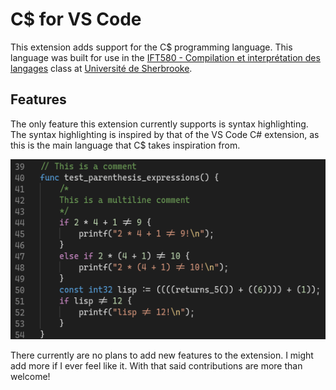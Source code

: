 # C$ for VS Code

This extension adds support for the C$ programming language. This language was built for use in the [IFT580 - Compilation et interprétation des langages](https://www.usherbrooke.ca/admission/fiches-cours/ift580/compilation-et-interpretation-des-langages/) class at [Université de Sherbrooke](https://www.usherbrooke.ca/).

## Features

The only feature this extension currently supports is syntax highlighting. The syntax highlighting is inspired by that of the VS Code C# extension, as this is the main language that C$ takes inspiration from.

![Syntax highlighting](images/syntax_highlighting.png)

There currently are no plans to add new features to the extension. I might add more if I ever feel like it. With that said contributions are more than welcome!
